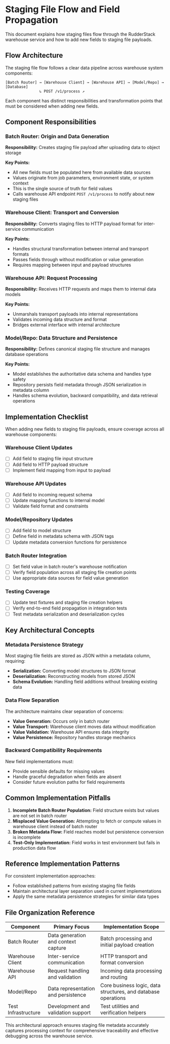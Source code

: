 # Staging File Flow and Field Propagation

This document explains how staging files flow through the RudderStack warehouse service and how to add new fields to staging file payloads.

## Flow Architecture

The staging file flow follows a clear data pipeline across warehouse system components:

```
[Batch Router] → [Warehouse Client] → [Warehouse API] → [Model/Repo] → [Database]
               ↳ POST /v1/process ↗
```

Each component has distinct responsibilities and transformation points that must be considered when adding new fields.

## Component Responsibilities

### Batch Router: Origin and Data Generation
**Responsibility:** Creates staging file payload after uploading data to object storage

**Key Points:**
- All new fields must be populated here from available data sources
- Values originate from job parameters, environment state, or system context
- This is the single source of truth for field values
- Calls warehouse API endpoint `POST /v1/process` to notify about new staging files

### Warehouse Client: Transport and Conversion  
**Responsibility:** Converts staging files to HTTP payload format for inter-service communication

**Key Points:**
- Handles structural transformation between internal and transport formats
- Passes fields through without modification or value generation
- Requires mapping between input and payload structures

### Warehouse API: Request Processing
**Responsibility:** Receives HTTP requests and maps them to internal data models

**Key Points:**
- Unmarshals transport payloads into internal representations
- Validates incoming data structure and format
- Bridges external interface with internal architecture

### Model/Repo: Data Structure and Persistence
**Responsibility:** Defines canonical staging file structure and manages database operations

**Key Points:**
- Model establishes the authoritative data schema and handles type safety
- Repository persists field metadata through JSON serialization in metadata column
- Handles schema evolution, backward compatibility, and data retrieval operations

## Implementation Checklist

When adding new fields to staging file payloads, ensure coverage across all warehouse components:

### Warehouse Client Updates
- [ ] Add field to staging file input structure
- [ ] Add field to HTTP payload structure
- [ ] Implement field mapping from input to payload

### Warehouse API Updates
- [ ] Add field to incoming request schema
- [ ] Update mapping functions to internal model
- [ ] Validate field format and constraints

### Model/Repository Updates
- [ ] Add field to model structure
- [ ] Define field in metadata schema with JSON tags
- [ ] Update metadata conversion functions for persistence

### Batch Router Integration
- [ ] Set field value in batch router's warehouse notification
- [ ] Verify field population across all staging file creation points
- [ ] Use appropriate data sources for field value generation

### Testing Coverage
- [ ] Update test fixtures and staging file creation helpers
- [ ] Verify end-to-end field propagation in integration tests
- [ ] Test metadata serialization and deserialization cycles

## Key Architectural Concepts

### Metadata Persistence Strategy
Most staging file fields are stored as JSON within a metadata column, requiring:
- **Serialization:** Converting model structures to JSON format
- **Deserialization:** Reconstructing models from stored JSON
- **Schema Evolution:** Handling field additions without breaking existing data

### Data Flow Separation
The architecture maintains clear separation of concerns:
- **Value Generation:** Occurs only in batch router
- **Value Transport:** Warehouse client moves data without modification
- **Value Validation:** Warehouse API ensures data integrity
- **Value Persistence:** Repository handles storage mechanics

### Backward Compatibility Requirements
New field implementations must:
- Provide sensible defaults for missing values
- Handle graceful degradation when fields are absent
- Consider future evolution paths for field requirements

## Common Implementation Pitfalls

1. **Incomplete Batch Router Population:** Field structure exists but values are not set in batch router
2. **Misplaced Value Generation:** Attempting to fetch or compute values in warehouse client instead of batch router
3. **Broken Metadata Flow:** Field reaches model but persistence conversion is incomplete
4. **Test-Only Implementation:** Field works in test environment but fails in production data flow

## Reference Implementation Patterns

For consistent implementation approaches:
- Follow established patterns from existing staging file fields
- Maintain architectural layer separation used in current implementations
- Apply the same metadata persistence strategies for similar data types

## File Organization Reference

| Component | Primary Focus | Implementation Scope |
|-----------|---------------|---------------------|
| Batch Router | Data generation and context capture | Batch processing and initial payload creation |
| Warehouse Client | Inter-service communication | HTTP transport and format conversion |
| Warehouse API | Request handling and validation | Incoming data processing and routing |
| Model/Repo | Data representation and persistence | Core business logic, data structures, and database operations |
| Test Infrastructure | Development and validation support | Test utilities and verification helpers |

This architectural approach ensures staging file metadata accurately captures processing context for comprehensive traceability and effective debugging across the warehouse service.
